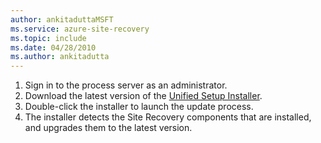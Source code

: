 ```yaml
---
author: ankitaduttaMSFT
ms.service: azure-site-recovery
ms.topic: include
ms.date: 04/28/2010
ms.author: ankitadutta
---
```

1. Sign in to the process server as an administrator.
2. Download the latest version of the [Unified Setup Installer](https://aka.ms/unifiedinstaller).
3. Double-click the installer to launch the update process.
4. The installer detects the Site Recovery components that are installed, and upgrades them to the latest version.
